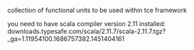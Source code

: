 collection of functional units to be used within tce framework

you need to have scala compiler version 2.11 installed:
downloads.typesafe.com/scala/2.11.7/scala-2.11.7.tgz?_ga=1.11954100.1686757382.1451404161

